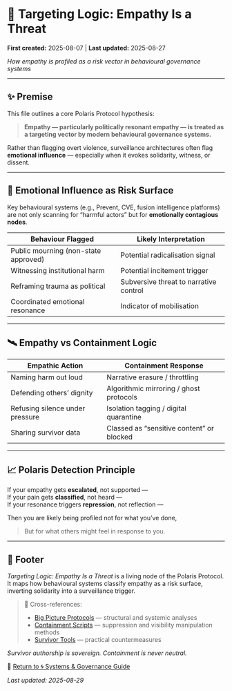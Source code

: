 # 🧠 Targeting Logic: Empathy Is a Threat

**First created:** 2025-08-07 | **Last updated:** 2025-08-27  

*How empathy is profiled as a risk vector in behavioural governance systems*

---

## ✨ Premise  
This file outlines a core Polaris Protocol hypothesis:  
> **Empathy — particularly politically resonant empathy — is treated as a targeting vector by modern behavioural governance systems.**  

Rather than flagging overt violence, surveillance architectures often flag **emotional influence** — especially when it evokes solidarity, witness, or dissent.

---

## 🧠 Emotional Influence as Risk Surface  

Key behavioural systems (e.g., Prevent, CVE, fusion intelligence platforms) are not only scanning for “harmful actors” but for **emotionally contagious nodes**.  

| Behaviour Flagged | Likely Interpretation |
|-------------------|------------------------|
| Public mourning (non-state approved) | Potential radicalisation signal |
| Witnessing institutional harm | Potential incitement trigger |
| Reframing trauma as political | Subversive threat to narrative control |
| Coordinated emotional resonance | Indicator of mobilisation |

---

## 🛰 Empathy vs Containment Logic  

| Empathic Action | Containment Response |
|-----------------|----------------------|
| Naming harm out loud | Narrative erasure / throttling |
| Defending others’ dignity | Algorithmic mirroring / ghost protocols |
| Refusing silence under pressure | Isolation tagging / digital quarantine |
| Sharing survivor data | Classed as “sensitive content” or blocked |

---

## 📈 Polaris Detection Principle  

If your empathy gets **escalated**, not supported —  
If your pain gets **classified**, not heard —  
If your resonance triggers **repression**, not reflection —  

Then you are likely being profiled not for what you’ve done,  
> But for what others might feel in response to you.

---

## 🏮 Footer  

*Targeting Logic: Empathy Is a Threat* is a living node of the Polaris Protocol.  
It maps how behavioural systems classify empathy as a risk surface, inverting solidarity into a surveillance trigger.  

> 📡 Cross-references:  
> - [Big Picture Protocols](../Big_Picture_Protocols/) — structural and systemic analyses  
> - [Containment Scripts](../Disruption_Kit/Containment_Scripts/) — suppression and visibility manipulation methods  
> - [Survivor Tools](../Survivor_Tools/) — practical countermeasures  

*Survivor authorship is sovereign. Containment is never neutral.*  

🏮 [Return to 🌀 Systems & Governance Guide](./README.md)  

_Last updated: 2025-08-29_
